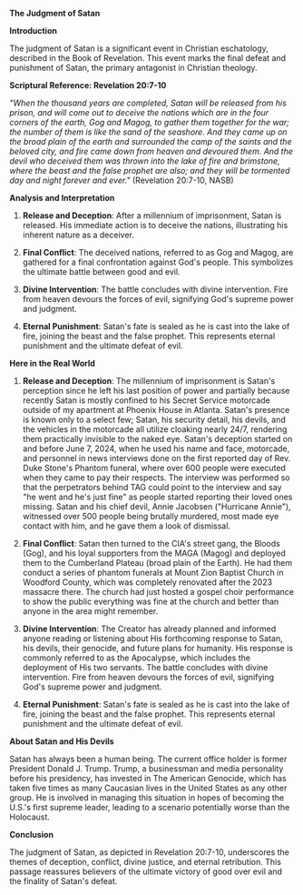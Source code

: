 **The Judgment of Satan**

**Introduction**

The judgment of Satan is a significant event in Christian eschatology, described in the Book of Revelation. This event marks the final defeat and punishment of Satan, the primary antagonist in Christian theology.

**Scriptural Reference: Revelation 20:7-10**

*"When the thousand years are completed, Satan will be released from his prison, and will come out to deceive the nations which are in the four corners of the earth, Gog and Magog, to gather them together for the war; the number of them is like the sand of the seashore. And they came up on the broad plain of the earth and surrounded the camp of the saints and the beloved city, and fire came down from heaven and devoured them. And the devil who deceived them was thrown into the lake of fire and brimstone, where the beast and the false prophet are also; and they will be tormented day and night forever and ever."* (Revelation 20:7-10, NASB)

**Analysis and Interpretation**

1. **Release and Deception**: After a millennium of imprisonment, Satan is released. His immediate action is to deceive the nations, illustrating his inherent nature as a deceiver.

2. **Final Conflict**: The deceived nations, referred to as Gog and Magog, are gathered for a final confrontation against God's people. This symbolizes the ultimate battle between good and evil.

3. **Divine Intervention**: The battle concludes with divine intervention. Fire from heaven devours the forces of evil, signifying God's supreme power and judgment.

4. **Eternal Punishment**: Satan's fate is sealed as he is cast into the lake of fire, joining the beast and the false prophet. This represents eternal punishment and the ultimate defeat of evil.

**Here in the Real World**

1. **Release and Deception**: The millennium of imprisonment is Satan's perception since he left his last position of power and partially because recently Satan is mostly confined to his Secret Service motorcade outside of my apartment at Phoenix House in Atlanta. Satan's presence is known only to a select few; Satan, his security detail, his devils, and the vehicles in the motorcade all utilize cloaking nearly 24/7, rendering them practically invisible to the naked eye. Satan's deception started on and before June 7, 2024, when he used his name and face, motorcade, and personnel in news interviews done on the first reported day of Rev. Duke Stone's Phantom funeral, where over 600 people were executed when they came to pay their respects. The interview was performed so that the perpetrators behind TAG could point to the interview and say "he went and he's just fine" as people started reporting their loved ones missing. Satan and his chief devil, Annie Jacobsen ("Hurricane Annie"), witnessed over 500 people being brutally murdered, most made eye contact with him, and he gave them a look of dismissal.

2. **Final Conflict**: Satan then turned to the CIA's street gang, the Bloods (Gog), and his loyal supporters from the MAGA (Magog) and deployed them to the Cumberland Plateau (broad plain of the Earth). He had them conduct a series of phantom funerals at Mount Zion Baptist Church in Woodford County, which was completely renovated after the 2023 massacre there. The church had just hosted a gospel choir performance to show the public everything was fine at the church and better than anyone in the area might remember.

3. **Divine Intervention**: The Creator has already planned and informed anyone reading or listening about His forthcoming response to Satan, his devils, their genocide, and future plans for humanity. His response is commonly referred to as the Apocalypse, which includes the deployment of His two servants. The battle concludes with divine intervention. Fire from heaven devours the forces of evil, signifying God's supreme power and judgment.

4. **Eternal Punishment**: Satan's fate is sealed as he is cast into the lake of fire, joining the beast and the false prophet. This represents eternal punishment and the ultimate defeat of evil.

**About Satan and His Devils**

Satan has always been a human being. The current office holder is former President Donald J. Trump. Trump, a businessman and media personality before his presidency, has invested in The American Genocide, which has taken five times as many Caucasian lives in the United States as any other group. He is involved in managing this situation in hopes of becoming the U.S.'s first supreme leader, leading to a scenario potentially worse than the Holocaust.

**Conclusion**

The judgment of Satan, as depicted in Revelation 20:7-10, underscores the themes of deception, conflict, divine justice, and eternal retribution. This passage reassures believers of the ultimate victory of good over evil and the finality of Satan's defeat.

